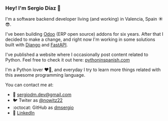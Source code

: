 ### Hey! I'm Sergio Díaz 👋

I'm a software backend developer living (and working) in  Valencia, Spain :sunny::sunglasses:.

I've been building [Odoo](https://odoo.com) (ERP open source) addons for six years. After that I decided to make a change, and right now I'm working in some solutions built with [Django](https://www.djangoproject.com) and [FastAPI](https://fastapi.tiangolo.com).

I've published a website where I occasionally post content related to Python. Feel free to check it out here: [pythoninspanish.com](https://pythoninspanish.com) 

I'm a Python lover :heart::snake:, and everyday I try to learn more things related with this awesome programming language.

You can contact me at:

- :incoming_envelope: [sergiodm.dev@gmail.com](mailto:sergiodm.dev@gmail.com)
- :bird: Twiter as [@nowitz22](https://twitter.com/nowitz22)
- :octocat: GitHub as [dmsergio](https://github.com/dmsergio)
- :briefcase: [LinkedIn](https://www.linkedin.com/in/sergio-d%C3%ADaz-mart%C3%ADnez-575245153)
